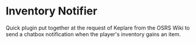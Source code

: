 # Inventory Notifier
Quick plugin put together at the request of Keplare from the OSRS Wiki to send a chatbox notification when the player's inventory gains an item.
